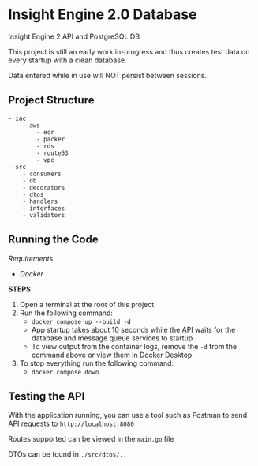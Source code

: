 # Insight Engine 2.0 Database
 Insight Engine 2 API and PostgreSQL DB

 This project is still an early work in-progress and thus creates test data on every startup with a clean database.

 Data entered while in use will NOT persist between sessions.

## Project Structure
    - iac
        - aws
            - ecr
            - packer
            - rds
            - route53
            - vpc
    - src
        - consumers
        - db
        - decorators
        - dtos
        - handlers
        - interfaces
        - validators

## Running the Code

*Requirements*
- _Docker_

**STEPS**
1. Open a terminal at the root of this project.
2. Run the following command:
    - `docker compose up --build -d`
    - App startup takes about 10 seconds while the API waits for the database and message queue services to startup
    - To view output from the container logs, remove the `-d` from the command above or view them in Docker Desktop
3. To stop everything run the following command:
    - `docker compose down`

## Testing the API
With the application running, you can use a tool such as Postman to send API requests to `http://localhost:8080`

Routes supported can be viewed in the `main.go` file

DTOs can be found in `./src/dtos/..`